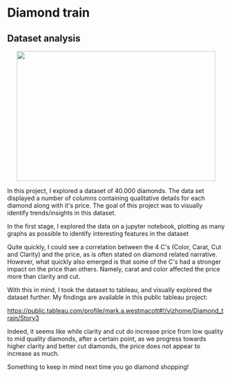 # Diamond train
## Dataset analysis 

<p align="center">
  <img width="460" height="300" src="https://www.hudsonpoole.com/blog/wp-content/uploads/2018/01/The-4cs-Diamond-hudsonpoole.jpg">
</p>


In this project, I explored a dataset of 40.000 diamonds. The data set displayed a number of columns containing qualitative details for each diamond along with it's price. The goal of this project was to visually identify trends/insights in this dataset. 

In the first stage, I explored the data on a jupyter notebook, plotting as many graphs as possible to identify interesting features in the dataset

Quite quickly, I could see a correlation between the 4 C's (Color, Carat, Cut and Clarity) and the price, as is often stated on diamond related narrative. However, what quickly also emerged is that some of the C's had a stronger impact on the price than others. Namely, carat and color affected the price more than clarity and cut. 

With this in mind, I took the dataset to tableau, and visually explored the dataset further. My findings are available in this public tableau project:

https://public.tableau.com/profile/mark.a.westmacott#!/vizhome/Diamond_train/Story3

Indeed, it seems like while clarity and cut do increase price from low quality to mid quality diamonds, after a certain point, as we progress towards higher clarity and better cut diamonds, the price does not appear to increase as much. 

Something to keep in mind next time you go diamond shopping! 

